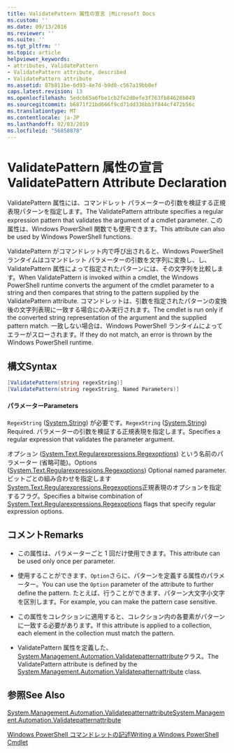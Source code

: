 ```yaml
---
title: ValidatePattern 属性の宣言 |Microsoft Docs
ms.custom: ''
ms.date: 09/13/2016
ms.reviewer: ''
ms.suite: ''
ms.tgt_pltfrm: ''
ms.topic: article
helpviewer_keywords:
- attributes, ValidatePattern
- ValidatePattern attribute, described
- ValidatePattern attribute
ms.assetid: 87b811be-6d93-4e7d-b9d0-c567a19bb0ef
caps.latest.revision: 13
ms.openlocfilehash: 5edcb65a6fbe1cb2fe2d0efe3f763fb84628b049
ms.sourcegitcommit: b6871f21bd666f9cd71dd336bb3f844cf472b56c
ms.translationtype: MT
ms.contentlocale: ja-JP
ms.lasthandoff: 02/03/2019
ms.locfileid: "56858878"
---
```

# <a name="validatepattern-attribute-declaration"></a><span data-ttu-id="d2aa0-102">ValidatePattern 属性の宣言</span><span class="sxs-lookup"><span data-stu-id="d2aa0-102">ValidatePattern Attribute Declaration</span></span>

<span data-ttu-id="d2aa0-103">ValidatePattern 属性には、コマンドレット パラメーターの引数を検証する正規表現パターンを指定します。</span><span class="sxs-lookup"><span data-stu-id="d2aa0-103">The ValidatePattern attribute specifies a regular expression pattern that validates the argument of a cmdlet parameter.</span></span> <span data-ttu-id="d2aa0-104">この属性は、Windows PowerShell 関数でも使用できます。</span><span class="sxs-lookup"><span data-stu-id="d2aa0-104">This attribute can also be used by Windows PowerShell functions.</span></span>

<span data-ttu-id="d2aa0-105">ValidatePattern がコマンドレット内で呼び出されると、Windows PowerShell ランタイムはコマンドレット パラメーターの引数を文字列に変換し、し、ValidatePattern 属性によって指定されたパターンには、その文字列を比較します。</span><span class="sxs-lookup"><span data-stu-id="d2aa0-105">When ValidatePattern is invoked within a cmdlet, the Windows PowerShell runtime converts the argument of the cmdlet parameter to a string and then compares that string to the pattern supplied by the ValidatePattern attribute.</span></span> <span data-ttu-id="d2aa0-106">コマンドレットは、引数を指定されたパターンの変換後の文字列表現に一致する場合にのみ実行されます。</span><span class="sxs-lookup"><span data-stu-id="d2aa0-106">The cmdlet is run only if the converted string representation of the argument and the supplied pattern match.</span></span> <span data-ttu-id="d2aa0-107">一致しない場合は、Windows PowerShell ランタイムによってエラーがスローされます。</span><span class="sxs-lookup"><span data-stu-id="d2aa0-107">If they do not match, an error is thrown by the Windows PowerShell runtime.</span></span>

## <a name="syntax"></a><span data-ttu-id="d2aa0-108">構文</span><span class="sxs-lookup"><span data-stu-id="d2aa0-108">Syntax</span></span>

```csharp
[ValidatePattern(string regexString)]
[ValidatePattern(string regexString, Named Parameters)]
```

#### <a name="parameters"></a><span data-ttu-id="d2aa0-109">パラメーター</span><span class="sxs-lookup"><span data-stu-id="d2aa0-109">Parameters</span></span>

<span data-ttu-id="d2aa0-110">`RegexString` ([System.String](/dotnet/api/System.String)) が必要です。</span><span class="sxs-lookup"><span data-stu-id="d2aa0-110">`RegexString` ([System.String](/dotnet/api/System.String)) Required.</span></span> <span data-ttu-id="d2aa0-111">パラメーターの引数を検証する正規表現を指定します。</span><span class="sxs-lookup"><span data-stu-id="d2aa0-111">Specifies a regular expression that validates the parameter argument.</span></span>

<span data-ttu-id="d2aa0-112">オプション ([System.Text.Regularexpressions.Regexoptions](/dotnet/api/System.Text.RegularExpressions.RegexOptions)) という名前のパラメーター (省略可能)。</span><span class="sxs-lookup"><span data-stu-id="d2aa0-112">Options ([System.Text.Regularexpressions.Regexoptions](/dotnet/api/System.Text.RegularExpressions.RegexOptions)) Optional named parameter.</span></span> <span data-ttu-id="d2aa0-113">ビットごとの組み合わせを指定します[System.Text.Regularexpressions.Regexoptions](/dotnet/api/System.Text.RegularExpressions.RegexOptions)正規表現のオプションを指定するフラグ。</span><span class="sxs-lookup"><span data-stu-id="d2aa0-113">Specifies a bitwise combination of [System.Text.Regularexpressions.Regexoptions](/dotnet/api/System.Text.RegularExpressions.RegexOptions) flags that specify regular expression options.</span></span>

## <a name="remarks"></a><span data-ttu-id="d2aa0-114">コメント</span><span class="sxs-lookup"><span data-stu-id="d2aa0-114">Remarks</span></span>

- <span data-ttu-id="d2aa0-115">この属性は、パラメーターごと 1 回だけ使用できます。</span><span class="sxs-lookup"><span data-stu-id="d2aa0-115">This attribute can be used only once per parameter.</span></span>

- <span data-ttu-id="d2aa0-116">使用することができます、`Option`さらに、パターンを定義する属性のパラメーター。</span><span class="sxs-lookup"><span data-stu-id="d2aa0-116">You can use the `Option` parameter of the attribute to further define the pattern.</span></span> <span data-ttu-id="d2aa0-117">たとえば、行うことができます、パターン大文字小文字を区別します。</span><span class="sxs-lookup"><span data-stu-id="d2aa0-117">For example, you can make the pattern case sensitive.</span></span>

- <span data-ttu-id="d2aa0-118">この属性をコレクションに適用すると、コレクション内の各要素がパターンに一致する必要があります。</span><span class="sxs-lookup"><span data-stu-id="d2aa0-118">If this attribute is applied to a collection, each element in the collection must match the pattern.</span></span>

- <span data-ttu-id="d2aa0-119">ValidatePattern 属性を定義した、 [System.Management.Automation.Validatepatternattribute](/dotnet/api/System.Management.Automation.ValidatePatternAttribute)クラス。</span><span class="sxs-lookup"><span data-stu-id="d2aa0-119">The ValidatePattern attribute is defined by the [System.Management.Automation.Validatepatternattribute](/dotnet/api/System.Management.Automation.ValidatePatternAttribute) class.</span></span>

## <a name="see-also"></a><span data-ttu-id="d2aa0-120">参照</span><span class="sxs-lookup"><span data-stu-id="d2aa0-120">See Also</span></span>

[<span data-ttu-id="d2aa0-121">System.Management.Automation.Validatepatternattribute</span><span class="sxs-lookup"><span data-stu-id="d2aa0-121">System.Management.Automation.Validatepatternattribute</span></span>](/dotnet/api/System.Management.Automation.ValidatePatternAttribute)

[<span data-ttu-id="d2aa0-122">Windows PowerShell コマンドレットの記述</span><span class="sxs-lookup"><span data-stu-id="d2aa0-122">Writing a Windows PowerShell Cmdlet</span></span>](./writing-a-windows-powershell-cmdlet.md)
